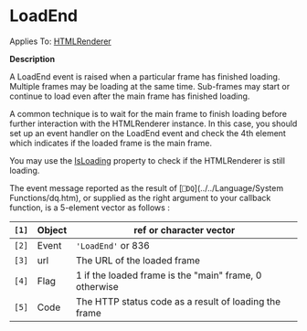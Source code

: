 




<h1 class="heading"><span class="name">LoadEnd</span></h1>

Applies To: [HTMLRenderer](./htmlrenderer.md)


**Description**


A LoadEnd event is raised when a particular frame has finished loading. Multiple frames may be loading at the same time. Sub-frames may start or continue to load even after the main frame has finished loading.


A common technique is to wait for the main frame to finish loading before further interaction with the HTMLRenderer instance. In this case, you should set up an event handler on the LoadEnd event and check the 4th element which indicates if the loaded frame is the main frame.


You may use the [IsLoading](./isloading.md) property to check if the HTMLRenderer is still loading.


The event message reported as the result of [`⎕DQ`](../../Language/System Functions/dq.htm), or supplied as the right argument to your callback function, is a 5-element vector as follows :


| `[1]` | Object | ref or character vector |
| --- | --- | ---  |
| `[2]` | Event | `'LoadEnd'` or 836 |
| `[3]` | url | The URL of the loaded frame |
| `[4]` | Flag | 1 if the loaded frame is the "main" frame, 0 otherwise |
| `[5]` | Code | The HTTP status code as a result of loading the frame |



